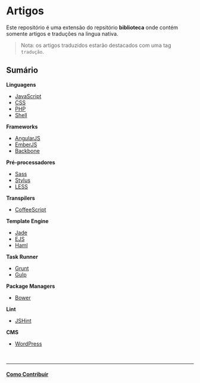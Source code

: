 # Artigos

Este repositório é uma extensão do repsitório **biblioteca** onde contém somente artigos e traduções na lingua nativa.

> Nota: os artigos traduzidos estarão destacados com uma tag `tradução`.

## Sumário

**Linguagens**

- [JavaScript](javascript.md)
- [CSS](css.md)
- [PHP](php.md)
- [Shell](shell.md)

**Frameworks**

- [AngularJS](angularjs.md)
- [EmberJS](emberjs.md)
- [Backbone](backbone.md)

**Pré-processadores**

- [Sass](sass.md)
- [Stylus](stylus.md)
- [LESS](less.md)

**Transpilers**

- [CoffeeScript](coffeescript.md)

**Template Engine**
		
- [Jade](jade.md)
- [EJS](ejs.md)
- [Haml](haml.md)

**Task Runner**

- [Grunt](grunt.md)
- [Gulp](gulp.md)

**Package Managers**

- [Bower](bower.md)

**Lint**

- [JSHint](jshint.md)

**CMS**

- [WordPress](wordpress.md)

<br/>

---

#### [Como Contribuir](https://github.com/cerebrobr/cerebro/blob/master/README.md#como-contribuir)
